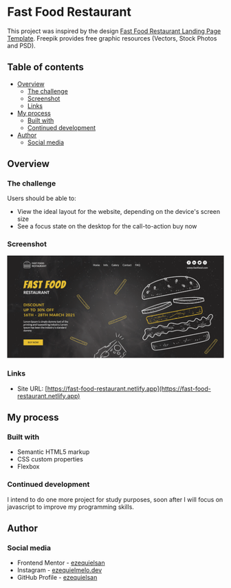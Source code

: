 # Fast Food Restaurant

This project was inspired by the design [Fast Food Restaurant Landing Page Template](https://www.freepik.com/free-psd/fast-food-restaurant-landing-page-template_13271539.htm). Freepik provides free graphic resources (Vectors, Stock Photos and PSD).

## Table of contents

- [Overview](#overview)
  - [The challenge](#the-challenge)
  - [Screenshot](#screenshot)
  - [Links](#links)
- [My process](#my-process)
  - [Built with](#built-with)
  - [Continued development](#continued-development)
- [Author](#author)
  - [Social media](#social-media)

## Overview

### The challenge

Users should be able to:

- View the ideal layout for the website, depending on the device's screen size
- See a focus state on the desktop for the call-to-action buy now

### Screenshot

![](./screenshot.png)

### Links

- Site URL: [https://fast-food-restaurant.netlify.app](https://fast-food-restaurant.netlify.app)

## My process

### Built with

- Semantic HTML5 markup
- CSS custom properties
- Flexbox

### Continued development

I intend to do one more project for study purposes, soon after I will focus on javascript to improve my programming skills.

## Author

### Social media

- Frontend Mentor - [ezequielsan](https://www.frontendmentor.io/profile/ezequielsan)
- Instagram - [ezequielmelo.dev](https://www.instagram.com/ezequielmelo.dev/)
- GitHub Profile - [ezequielsan](https://github.com/ezequielsan)
